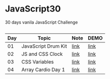 ﻿# JavaScript30

30 days vanila JavaScript Challenge

##

| Day | Topic | Note | DEMO
| --- | --- | --- | --- |
| 01 | JavaScript Drum Kit | [link](https://github.com/jayredk/JavaScript30/tree/main/01%20-%20JavaScript%20Drum%20Kit) | [link](https://jayredk.github.io/JavaScript30/01%20-%20JavaScript%20Drum%20Kit) |
| 02 | JS and CSS Clock | [link](https://github.com/jayredk/JavaScript30/tree/main/02%20-%20JS%20and%20CSS%20Clock) | [link](https://jayredk.github.io/JavaScript30/02%20-%20JS%20and%20CSS%20Clock) |
| 03 | CSS Variables | [link](https://github.com/jayredk/JavaScript30/tree/main/03%20-%20CSS%20Variables) | [link](https://jayredk.github.io/JavaScript30/03%20-%20CSS%20Variables) |
| 04 | Array Cardio Day 1 | [link](https://github.com/jayredk/JavaScript30/tree/main/04%20-%20Array%20Cardio%20Day%201) | [link](https://jayredk.github.io/JavaScript30/04%20-%20Array%20Cardio%20Day%201) |